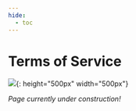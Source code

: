 ```yaml
---
hide:
  - toc
---
```


# Terms of Service

![](../img/BlockFortressBeta.png){: height="500px" width="500px"}

*Page currently under construction!*
